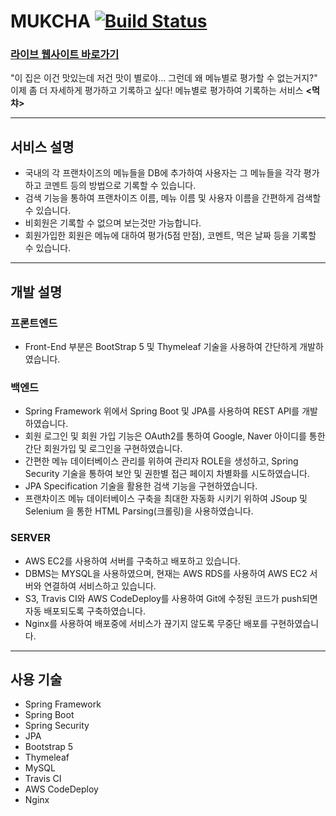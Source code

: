 # MUKCHA [![Build Status](https://app.travis-ci.com/Bluewind8791/mukcha.svg?branch=main)](https://app.travis-ci.com/Bluewind8791/mukcha)

### [라이브 웹사이트 바로가기](http://ec2-3-39-16-219.ap-northeast-2.compute.amazonaws.com/)


"이 집은 이건 맛있는데 저건 맛이 별로야... 그런데 왜 메뉴별로 평가할 수 없는거지?"  
이제 좀 더 자세하게 평가하고 기록하고 싶다! 메뉴별로 평가하여 기록하는 서비스 **<먹챠>**

---

## 서비스 설명

- 국내의 각 프랜차이즈의 메뉴들을 DB에 추가하여 사용자는 그 메뉴들을 각각 평가하고 코멘트 등의 방법으로 기록할 수 있습니다.
- 검색 기능을 통하여 프랜차이즈 이름, 메뉴 이름 및 사용자 이름을 간편하게 검색할 수 있습니다.
- 비회원은 기록할 수 없으며 보는것만 가능합니다.
- 회원가입한 회원은 메뉴에 대하여 평가(5점 만점), 코멘트, 먹은 날짜 등을 기록할 수 있습니다.

---

## 개발 설명

### 프론트엔드

- Front-End 부분은 BootStrap 5 및 Thymeleaf 기술을 사용하여 간단하게 개발하였습니다.

### 백엔드

- Spring Framework 위에서 Spring Boot 및 JPA를 사용하여 REST API를 개발하였습니다.
- 회원 로그인 및 회원 가입 기능은 OAuth2를 통하여 Google, Naver 아이디를 통한 간단 회원가입 및 로그인을 구현하였습니다.
- 간편한 메뉴 데이터베이스 관리를 위하여 관리자 ROLE을 생성하고, Spring Security 기술을 통하여 보안 및 권한별 접근 페이지 차별화를 시도하였습니다.
- JPA Specification 기술을 활용한 검색 기능을 구현하였습니다.
- 프랜차이즈 메뉴 데이터베이스 구축을 최대한 자동화 시키기 위하여 JSoup 및 Selenium 을 통한 HTML Parsing(크롤링)을 사용하였습니다.

### SERVER

- AWS EC2를 사용하여 서버를 구축하고 배포하고 있습니다.
- DBMS는 MYSQL을 사용하였으며, 현재는 AWS RDS를 사용하여 AWS EC2 서버와 연결하여 서비스하고 있습니다.
- S3, Travis CI와 AWS CodeDeploy를 사용하여 Git에 수정된 코드가 push되면 자동 배포되도록 구축하였습니다.
- Nginx를 사용하여 배포중에 서비스가 끊기지 않도록 무중단 배포를 구현하였습니다.


---

## 사용 기술

- Spring Framework
- Spring Boot
- Spring Security
- JPA
- Bootstrap 5
- Thymeleaf
- MySQL
- Travis CI
- AWS CodeDeploy
- Nginx